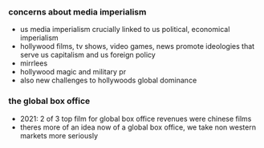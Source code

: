 ### concerns about media imperialism
- us media imperialism crucially linked to us political, economical imperialism
- hollywood films, tv shows, video games, news promote ideologies that serve us capitalism and us foreign policy
- mirrlees
- hollywood magic and military pr
- also new challenges to hollywoods global dominance
### the global box office
- 2021: 2 of 3 top film for global box office revenues were chinese films
- theres more of an idea now of a global box office, we take non western markets more seriously
